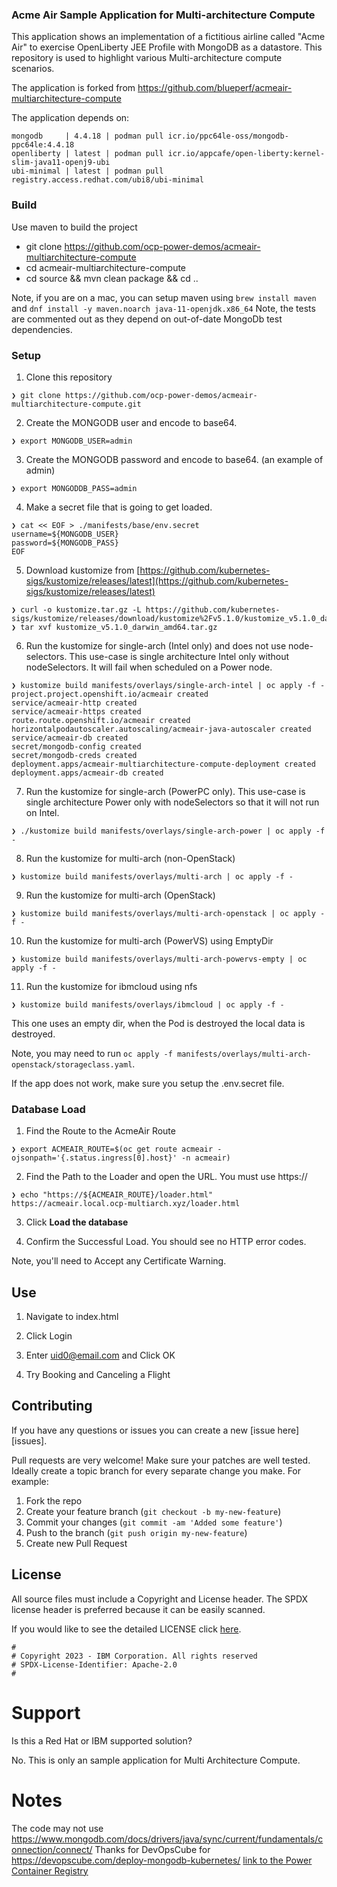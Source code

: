 ### Acme Air Sample Application for Multi-architecture Compute

This application shows an implementation of a fictitious airline called "Acme Air" to exercise OpenLiberty JEE Profile with MongoDB as a datastore. This repository is used to highlight various Multi-architecture compute scenarios.

The application is forked from https://github.com/blueperf/acmeair-multiarchitecture-compute

The application depends on: 

```
mongodb     | 4.4.18 | podman pull icr.io/ppc64le-oss/mongodb-ppc64le:4.4.18
openliberty | latest | podman pull icr.io/appcafe/open-liberty:kernel-slim-java11-openj9-ubi
ubi-minimal | latest | podman pull registry.access.redhat.com/ubi8/ubi-minimal
```

### Build
Use maven to build the project
 - git clone https://github.com/ocp-power-demos/acmeair-multiarchitecture-compute
 - cd acmeair-multiarchitecture-compute
 - cd source && mvn clean package && cd ..

Note, if you are on a mac, you can setup maven using `brew install maven` and `dnf install -y maven.noarch java-11-openjdk.x86_64`
Note, the tests are commented out as they depend on out-of-date MongoDb test dependencies.
 
### Setup

1. Clone this repository 

```
❯ git clone https://github.com/ocp-power-demos/acmeair-multiarchitecture-compute.git
```

2. Create the MONGODB user and encode to base64.

```
❯ export MONGODB_USER=admin
```

3. Create the MONGODB password and encode to base64. (an example of admin)

```
❯ export MONGODDB_PASS=admin
```

4. Make a secret file that is going to get loaded.

```
❯ cat << EOF > ./manifests/base/env.secret
username=${MONGODB_USER}
password=${MONGODB_PASS}
EOF
```

5. Download kustomize from [https://github.com/kubernetes-sigs/kustomize/releases/latest](https://github.com/kubernetes-sigs/kustomize/releases/latest)

```
❯ curl -o kustomize.tar.gz -L https://github.com/kubernetes-sigs/kustomize/releases/download/kustomize%2Fv5.1.0/kustomize_v5.1.0_darwin_amd64.tar.gz
❯ tar xvf kustomize_v5.1.0_darwin_amd64.tar.gz
```

6. Run the kustomize for single-arch (Intel only) and does not use node-selectors. This use-case is single architecture Intel only without nodeSelectors. It will fail when scheduled on a Power node.

```
❯ kustomize build manifests/overlays/single-arch-intel | oc apply -f -
project.project.openshift.io/acmeair created
service/acmeair-http created
service/acmeair-https created
route.route.openshift.io/acmeair created
horizontalpodautoscaler.autoscaling/acmeair-java-autoscaler created
service/acmeair-db created
secret/mongodb-config created
secret/mongodb-creds created
deployment.apps/acmeair-multiarchitecture-compute-deployment created
deployment.apps/acmeair-db created
```

7. Run the kustomize for single-arch (PowerPC only). This use-case is single architecture Power only with nodeSelectors so that it will not run on Intel.

```
❯ ./kustomize build manifests/overlays/single-arch-power | oc apply -f -
```

8. Run the kustomize for multi-arch (non-OpenStack)

```
❯ kustomize build manifests/overlays/multi-arch | oc apply -f -
```

9. Run the kustomize for multi-arch (OpenStack)

```
❯ kustomize build manifests/overlays/multi-arch-openstack | oc apply -f -
```

10. Run the kustomize for multi-arch (PowerVS) using EmptyDir

```
❯ kustomize build manifests/overlays/multi-arch-powervs-empty | oc apply -f -
```

11. Run the kustomize for ibmcloud using nfs

```
❯ kustomize build manifests/overlays/ibmcloud | oc apply -f -
```

This one uses an empty dir, when the Pod is destroyed the local data is destroyed.

Note, you may need to run `oc apply -f manifests/overlays/multi-arch-openstack/storageclass.yaml`.

If the app does not work, make sure you setup the .env.secret file.

### Database Load

1. Find the Route to the AcmeAir Route

```
❯ export ACMEAIR_ROUTE=$(oc get route acmeair -ojsonpath='{.status.ingress[0].host}' -n acmeair)
```

2. Find the Path to the Loader and open the URL. You must use https://

```
❯ echo "https://${ACMEAIR_ROUTE}/loader.html"
https://acmeair.local.ocp-multiarch.xyz/loader.html
```

3. Click **Load the database**

4. Confirm the Successful Load. You should see no HTTP error codes.

Note, you'll need to Accept any Certificate Warning.

## Use

1. Navigate to index.html

2. Click Login

3. Enter uid0@email.com and Click OK

4. Try Booking and Canceling a Flight

## Contributing

If you have any questions or issues you can create a new [issue here][issues].

Pull requests are very welcome! Make sure your patches are well tested.
Ideally create a topic branch for every separate change you make. For
example:

1. Fork the repo
2. Create your feature branch (`git checkout -b my-new-feature`)
3. Commit your changes (`git commit -am 'Added some feature'`)
4. Push to the branch (`git push origin my-new-feature`)
5. Create new Pull Request

## License

All source files must include a Copyright and License header. The SPDX license header is 
preferred because it can be easily scanned.

If you would like to see the detailed LICENSE click [here](LICENSE).

```text
#
# Copyright 2023 - IBM Corporation. All rights reserved
# SPDX-License-Identifier: Apache-2.0
#
```

# Support
Is this a Red Hat or IBM supported solution?

No. This is only an sample application for Multi Architecture Compute.

# Notes
The code may not use https://www.mongodb.com/docs/drivers/java/sync/current/fundamentals/connection/connect/
Thanks for DevOpsCube for https://devopscube.com/deploy-mongodb-kubernetes/
[link to the Power Container Registry](https://community.ibm.com/community/user/powerdeveloper/blogs/priya-seth/2023/04/05/open-source-containers-for-power-in-icr)
